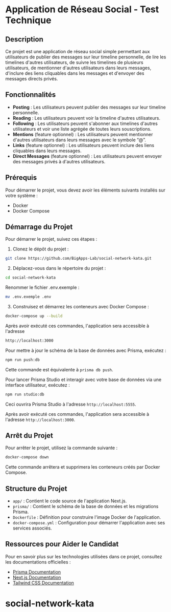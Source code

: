 # Application de Réseau Social - Test Technique

## Description

Ce projet est une application de réseau social simple permettant aux utilisateurs de publier des messages sur leur timeline personnelle, de lire les timelines d'autres utilisateurs, de suivre les timelines de plusieurs utilisateurs, de mentionner d'autres utilisateurs dans leurs messages, d'inclure des liens cliquables dans les messages et d'envoyer des messages directs privés.

## Fonctionnalités

- **Posting** : Les utilisateurs peuvent publier des messages sur leur timeline personnelle.
- **Reading** : Les utilisateurs peuvent voir la timeline d'autres utilisateurs.
- **Following** : Les utilisateurs peuvent s'abonner aux timelines d'autres utilisateurs et voir une liste agrégée de toutes leurs souscriptions.
- **Mentions** (feature optionnel) : Les utilisateurs peuvent mentionner d'autres utilisateurs dans leurs messages avec le symbole “@”.
- **Links** (feature optionnel) : Les utilisateurs peuvent inclure des liens cliquables dans leurs messages.
- **Direct Messages** (feature optionnel) : Les utilisateurs peuvent envoyer des messages privés à d'autres utilisateurs.

## Prérequis

Pour démarrer le projet, vous devez avoir les éléments suivants installés sur votre système :

- Docker
- Docker Compose

## Démarrage du Projet

Pour démarrer le projet, suivez ces étapes :

1. Clonez le dépôt du projet :

```bash
git clone https://github.com/BigApps-Lab/social-network-kata.git
```

2. Déplacez-vous dans le répertoire du projet :

```bash
cd social-network-kata
```

Renommer le fichier .env.exemple :

```bash
mv .env.exemple .env
```

3. Construisez et démarrez les conteneurs avec Docker Compose :

```bash
docker-compose up --build
```

Après avoir exécuté ces commandes, l'application sera accessible à l'adresse

```bash
http://localhost:3000
```

Pour mettre à jour le schéma de la base de données avec Prisma, exécutez :

```bash
npm run push:db
```

Cette commande est équivalente à `prisma db push`.

Pour lancer Prisma Studio et interagir avec votre base de données via une interface utilisateur, exécutez :

```bash
npm run studio:db
```

Ceci ouvrira Prisma Studio à l'adresse `http://localhost:5555`.

Après avoir exécuté ces commandes, l'application sera accessible à l'adresse `http://localhost:3000`.

## Arrêt du Projet

Pour arrêter le projet, utilisez la commande suivante :

```bash
docker-compose down
```

Cette commande arrêtera et supprimera les conteneurs créés par Docker Compose.

## Structure du Projet

- `app/` : Contient le code source de l'application Next.js.
- `prisma/` : Contient le schéma de la base de données et les migrations Prisma.
- `Dockerfile` : Définition pour construire l'image Docker de l'application.
- `docker-compose.yml` : Configuration pour démarrer l'application avec ses services associés.

## Ressources pour Aider le Candidat

Pour en savoir plus sur les technologies utilisées dans ce projet, consultez les documentations officielles :

- [Prisma Documentation](https://www.prisma.io/)
- [Next.js Documentation](https://nextjs.org/docs)
- [Tailwind CSS Documentation](https://tailwindcss.com/)
# social-network-kata
